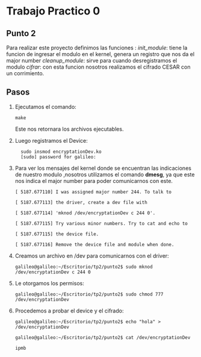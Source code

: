 # Trabajo Practico 0


## Punto 2

Para realizar este proyecto definimos las funciones :
*init_module*: tiene la funcion de ingresar el modulo en el kernel, genera un registro que nos da el major number
*cleanup_module*: sirve para cuando desregistramos el modulo 
*cifrar*: con esta funcion nosotros realizamos el cifrado CESAR con un corrimiento.

## Pasos
 1. Ejecutamos el comando:

	    make
	Este nos retornara los archivos ejecutables. 
 2. Luego registramos el Device:
		

	      sudo insmod encryptationDev.ko
    	  [sudo] password for galileo: 

 3. Para ver los mensajes del kernel  donde se encuentran las indicaciones de nuestro modulo ,nosotros utilizamos el comando **dmesg**, ya que este nos indica el major number para poder comunicarnos con este.
	 

		[ 5187.677110] I was assigned major number 244. To talk to

		[ 5187.677113] the driver, create a dev file with

		[ 5187.677114] 'mknod /dev/encryptationDev c 244 0'.

		[ 5187.677115] Try various minor numbers. Try to cat and echo to

		[ 5187.677115] the device file.

		[ 5187.677116] Remove the device file and module when done.



 4. Creamos un  archivo en /dev para comunicarnos con el driver:
	 

	    galileo@galileo:~/Escritorio/tp2/punto2$ sudo mknod /dev/encryptationDev c 244 0

 5. Le otorgamos los permisos:
 
		galileo@galileo:~/Escritorio/tp2/punto2$ sudo chmod 777 /dev/encryptationDev
		
 6. Procedemos a probar el device y el cifrado:
 

		galileo@galileo:~/Escritorio/tp2/punto2$ echo "hola" > /dev/encryptationDev

		galileo@galileo:~/Escritorio/tp2/punto2$ cat /dev/encryptationDev

		ipmb
